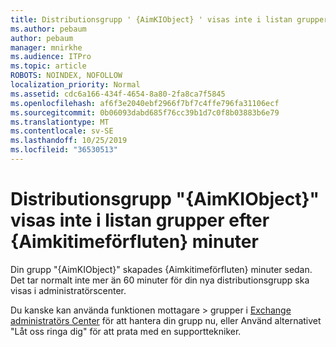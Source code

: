 ```yaml
---
title: Distributionsgrupp ' {AimKIObject} ' visas inte i listan grupper efter {Aimkitimeförfluten} minuter
ms.author: pebaum
author: pebaum
manager: mnirkhe
ms.audience: ITPro
ms.topic: article
ROBOTS: NOINDEX, NOFOLLOW
localization_priority: Normal
ms.assetid: cdc6a166-434f-4654-8a80-2fa8ca7f5845
ms.openlocfilehash: af6f3e2040ebf2966f7bf7c4ffe796fa31106ecf
ms.sourcegitcommit: 0b06093dabd685f76cc39b1d7c0f8b03883b6e79
ms.translationtype: MT
ms.contentlocale: sv-SE
ms.lasthandoff: 10/25/2019
ms.locfileid: "36530513"
---
```

# <a name="distribution-group-aimkiobject-not-showing-in-groups-list-after-aimkitimeelapsed-minutes"></a>Distributionsgrupp "{AimKIObject}" visas inte i listan grupper efter {Aimkitimeförfluten} minuter

Din grupp "{AimKIObject}" skapades {Aimkitimeförfluten} minuter sedan. Det tar normalt inte mer än 60 minuter för din nya distributionsgrupp ska visas i administratörscenter.
  
Du kanske kan använda funktionen mottagare > grupper i [Exchange administratörs Center](https://outlook.office365.com/ecp/?rfr=Admin_o365&amp;exsvurl=1&amp;mkt=en-US.aspx) för att hantera din grupp nu, eller Använd alternativet "Låt oss ringa dig" för att prata med en supporttekniker. 
  

